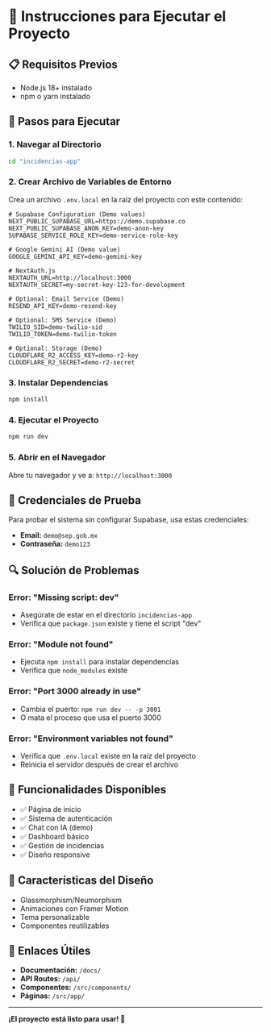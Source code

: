# 🚀 Instrucciones para Ejecutar el Proyecto

## 📋 Requisitos Previos
- Node.js 18+ instalado
- npm o yarn instalado

## 🔧 Pasos para Ejecutar

### 1. Navegar al Directorio
```bash
cd "incidencias-app"
```

### 2. Crear Archivo de Variables de Entorno
Crea un archivo `.env.local` en la raíz del proyecto con este contenido:

```env
# Supabase Configuration (Demo values)
NEXT_PUBLIC_SUPABASE_URL=https://demo.supabase.co
NEXT_PUBLIC_SUPABASE_ANON_KEY=demo-anon-key
SUPABASE_SERVICE_ROLE_KEY=demo-service-role-key

# Google Gemini AI (Demo value)
GOOGLE_GEMINI_API_KEY=demo-gemini-key

# NextAuth.js
NEXTAUTH_URL=http://localhost:3000
NEXTAUTH_SECRET=my-secret-key-123-for-development

# Optional: Email Service (Demo)
RESEND_API_KEY=demo-resend-key

# Optional: SMS Service (Demo)
TWILIO_SID=demo-twilio-sid
TWILIO_TOKEN=demo-twilio-token

# Optional: Storage (Demo)
CLOUDFLARE_R2_ACCESS_KEY=demo-r2-key
CLOUDFLARE_R2_SECRET=demo-r2-secret
```

### 3. Instalar Dependencias
```bash
npm install
```

### 4. Ejecutar el Proyecto
```bash
npm run dev
```

### 5. Abrir en el Navegador
Abre tu navegador y ve a: `http://localhost:3000`

## 🎯 Credenciales de Prueba

Para probar el sistema sin configurar Supabase, usa estas credenciales:

- **Email:** `demo@sep.gob.mx`
- **Contraseña:** `demo123`

## 🔍 Solución de Problemas

### Error: "Missing script: dev"
- Asegúrate de estar en el directorio `incidencias-app`
- Verifica que `package.json` existe y tiene el script "dev"

### Error: "Module not found"
- Ejecuta `npm install` para instalar dependencias
- Verifica que `node_modules` existe

### Error: "Port 3000 already in use"
- Cambia el puerto: `npm run dev -- -p 3001`
- O mata el proceso que usa el puerto 3000

### Error: "Environment variables not found"
- Verifica que `.env.local` existe en la raíz del proyecto
- Reinicia el servidor después de crear el archivo

## 📱 Funcionalidades Disponibles

- ✅ Página de inicio
- ✅ Sistema de autenticación
- ✅ Chat con IA (demo)
- ✅ Dashboard básico
- ✅ Gestión de incidencias
- ✅ Diseño responsive

## 🎨 Características del Diseño

- Glassmorphism/Neumorphism
- Animaciones con Framer Motion
- Tema personalizable
- Componentes reutilizables

## 🔗 Enlaces Útiles

- **Documentación:** `/docs/`
- **API Routes:** `/api/`
- **Componentes:** `/src/components/`
- **Páginas:** `/src/app/`

---

**¡El proyecto está listo para usar! 🎉** 